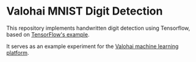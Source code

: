 # Valohai MNIST Digit Detection

This repository implements handwritten digit detection using
Tensorflow, based on [TensorFlow's example][ex].

It serves as an example experiment for the [Valohai machine learning platform][vh].

[ex]: https://github.com/tensorflow/tensorflow/blob/master/tensorflow/examples/tutorials/mnist/mnist_with_summaries.py
[vh]: https://valohai.com/
